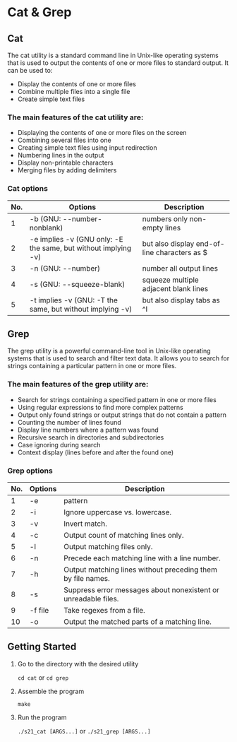 # Cat & Grep

## Cat

The cat utility is a standard command line in Unix-like operating systems that is used to output the contents of one or more files to standard output. It can be used to:

* Display the contents of one or more files
* Combine multiple files into a single file
* Create simple text files

### The main features of the cat utility are:

* Displaying the contents of one or more files on the screen
* Combining several files into one
* Creating simple text files using input redirection
* Numbering lines in the output
* Display non-printable characters
* Merging files by adding delimiters

### Cat options

| No. | Options | Description |
| ------ | ------ | ------ |
| 1 | -b (GNU: --number-nonblank) | numbers only non-empty lines |
| 2 | -e implies -v (GNU only: -E the same, but without implying -v) | but also display end-of-line characters as $  |
| 3 | -n (GNU: --number) | number all output lines |
| 4 | -s (GNU: --squeeze-blank) | squeeze multiple adjacent blank lines |
| 5 | -t implies -v (GNU: -T the same, but without implying -v) | but also display tabs as ^I  |

## Grep

The grep utility is a powerful command-line tool in Unix-like operating systems that is used to search and filter text data. It allows you to search for strings containing a particular pattern in one or more files.

### The main features of the grep utility are:

* Search for strings containing a specified pattern in one or more files
* Using regular expressions to find more complex patterns
* Output only found strings or output strings that do not contain a pattern
* Counting the number of lines found
* Display line numbers where a pattern was found
* Recursive search in directories and subdirectories
* Case ignoring during search
* Context display (lines before and after the found one)

### Grep  options

| No. | Options | Description |
| ------ | ------ | ------ |
| 1 | -e | pattern |
| 2 | -i | Ignore uppercase vs. lowercase.  |
| 3 | -v | Invert match. |
| 4 | -c | Output count of matching lines only. |
| 5 | -l | Output matching files only.  |
| 6 | -n | Precede each matching line with a line number. |
| 7 | -h | Output matching lines without preceding them by file names. |
| 8 | -s | Suppress error messages about nonexistent or unreadable files. |
| 9 | -f file | Take regexes from a file. |
| 10 | -o | Output the matched parts of a matching line. |

## Getting Started

1. Go to the directory with the desired utility

	`cd cat` or `cd grep`

2. Assemble the program

	`make`

3. Run the program

	`./s21_cat [ARGS...]` or `./s21_grep [ARGS...]`